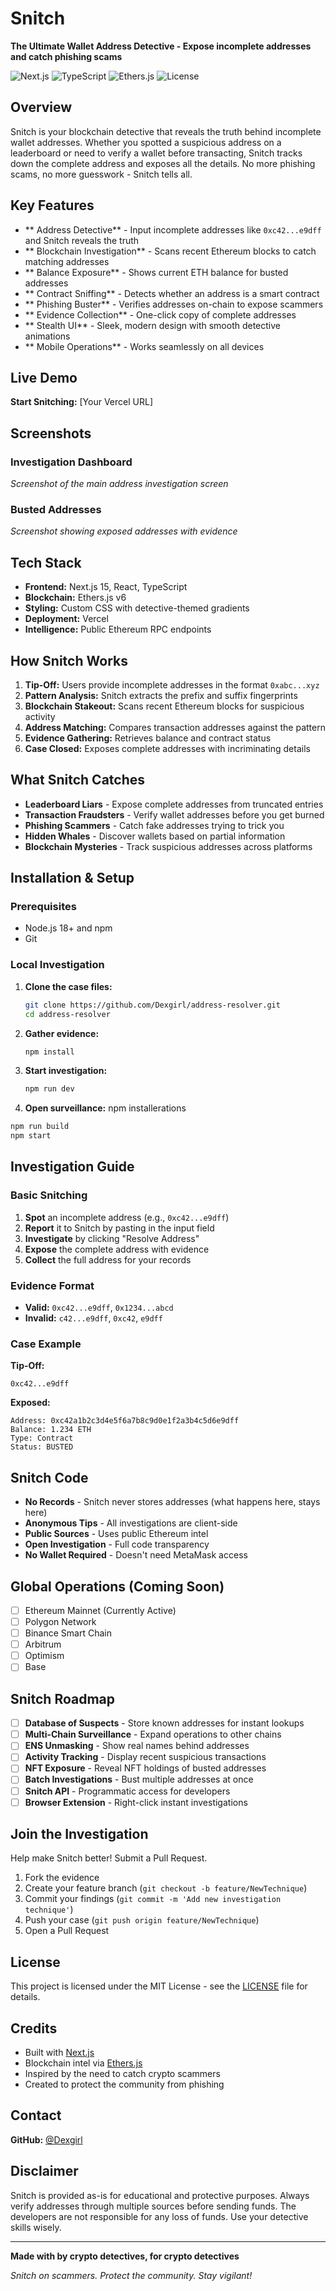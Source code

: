 ﻿#  Snitch

**The Ultimate Wallet Address Detective - Expose incomplete addresses and catch phishing scams**

![Next.js](https://img.shields.io/badge/Next.js-15-black?style=flat-square&logo=next.js)
![TypeScript](https://img.shields.io/badge/TypeScript-5-blue?style=flat-square&logo=typescript)
![Ethers.js](https://img.shields.io/badge/Ethers.js-6-blue?style=flat-square)
![License](https://img.shields.io/badge/License-MIT-green?style=flat-square)

##  Overview

Snitch is your blockchain detective that reveals the truth behind incomplete wallet addresses. Whether you spotted a suspicious address on a leaderboard or need to verify a wallet before transacting, Snitch tracks down the complete address and exposes all the details. No more phishing scams, no more guesswork - Snitch tells all.

##  Key Features

- ** Address Detective** - Input incomplete addresses like `0xc42...e9dff` and Snitch reveals the truth
- ** Blockchain Investigation** - Scans recent Ethereum blocks to catch matching addresses
- ** Balance Exposure** - Shows current ETH balance for busted addresses
- ** Contract Sniffing** - Detects whether an address is a smart contract
- ** Phishing Buster** - Verifies addresses on-chain to expose scammers
- ** Evidence Collection** - One-click copy of complete addresses
- ** Stealth UI** - Sleek, modern design with smooth detective animations
- ** Mobile Operations** - Works seamlessly on all devices

##  Live Demo

**Start Snitching:** [Your Vercel URL]

##  Screenshots

### Investigation Dashboard
*Screenshot of the main address investigation screen*

### Busted Addresses
*Screenshot showing exposed addresses with evidence*

##  Tech Stack

- **Frontend:** Next.js 15, React, TypeScript
- **Blockchain:** Ethers.js v6
- **Styling:** Custom CSS with detective-themed gradients
- **Deployment:** Vercel
- **Intelligence:** Public Ethereum RPC endpoints

##  How Snitch Works

1. **Tip-Off:** Users provide incomplete addresses in the format `0xabc...xyz`
2. **Pattern Analysis:** Snitch extracts the prefix and suffix fingerprints
3. **Blockchain Stakeout:** Scans recent Ethereum blocks for suspicious activity
4. **Address Matching:** Compares transaction addresses against the pattern
5. **Evidence Gathering:** Retrieves balance and contract status
6. **Case Closed:** Exposes complete addresses with incriminating details

##  What Snitch Catches

- **Leaderboard Liars** - Expose complete addresses from truncated entries
- **Transaction Fraudsters** - Verify wallet addresses before you get burned
- **Phishing Scammers** - Catch fake addresses trying to trick you
- **Hidden Whales** - Discover wallets based on partial information
- **Blockchain Mysteries** - Track suspicious addresses across platforms

##  Installation & Setup

### Prerequisites

- Node.js 18+ and npm
- Git

### Local Investigation

1. **Clone the case files:**
   ```bash
   git clone https://github.com/Dexgirl/address-resolver.git
   cd address-resolver
   ```

2. **Gather evidence:**
   ```bash
   npm install
   ```

3. **Start investigation:**
   ```bash
   npm run dev
   ```

4. **Open surveillance:**
      npm installerations

```bash
npm run build
npm start
```

##  Investigation Guide

### Basic Snitching

1. **Spot** an incomplete address (e.g., `0xc42...e9dff`)
2. **Report** it to Snitch by pasting in the input field
3. **Investigate** by clicking "Resolve Address"
4. **Expose** the complete address with evidence
5. **Collect** the full address for your records

### Evidence Format

- **Valid:** `0xc42...e9dff`, `0x1234...abcd`
- **Invalid:** `c42...e9dff`, `0xc42`, `e9dff`

### Case Example

**Tip-Off:**
```
0xc42...e9dff
```

**Exposed:**
```
Address: 0xc42a1b2c3d4e5f6a7b8c9d0e1f2a3b4c5d6e9dff
Balance: 1.234 ETH
Type: Contract
Status: BUSTED 
```

##  Snitch Code

-  **No Records** - Snitch never stores addresses (what happens here, stays here)
-  **Anonymous Tips** - All investigations are client-side
-  **Public Sources** - Uses public Ethereum intel
-  **Open Investigation** - Full code transparency
-  **No Wallet Required** - Doesn't need MetaMask access

##  Global Operations (Coming Soon)

- [ ] Ethereum Mainnet  (Currently Active)
- [ ] Polygon Network
- [ ] Binance Smart Chain
- [ ] Arbitrum
- [ ] Optimism
- [ ] Base

##  Snitch Roadmap

- [ ] **Database of Suspects** - Store known addresses for instant lookups
- [ ] **Multi-Chain Surveillance** - Expand operations to other chains
- [ ] **ENS Unmasking** - Show real names behind addresses
- [ ] **Activity Tracking** - Display recent suspicious transactions
- [ ] **NFT Exposure** - Reveal NFT holdings of busted addresses
- [ ] **Batch Investigations** - Bust multiple addresses at once
- [ ] **Snitch API** - Programmatic access for developers
- [ ] **Browser Extension** - Right-click instant investigations

##  Join the Investigation

Help make Snitch better! Submit a Pull Request.

1. Fork the evidence
2. Create your feature branch (`git checkout -b feature/NewTechnique`)
3. Commit your findings (`git commit -m 'Add new investigation technique'`)
4. Push your case (`git push origin feature/NewTechnique`)
5. Open a Pull Request

##  License

This project is licensed under the MIT License - see the [LICENSE](LICENSE) file for details.

##  Credits

- Built with [Next.js](https://nextjs.org/)
- Blockchain intel via [Ethers.js](https://ethers.org/)
- Inspired by the need to catch crypto scammers
- Created to protect the community from phishing

##  Contact

**GitHub:** [@Dexgirl](https://github.com/Dexgirl)

##  Disclaimer

Snitch is provided as-is for educational and protective purposes. Always verify addresses through multiple sources before sending funds. The developers are not responsible for any loss of funds. Use your detective skills wisely.

---

**Made with  by crypto detectives, for crypto detectives**

*Snitch on scammers. Protect the community. Stay vigilant!* 
